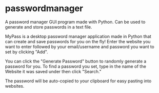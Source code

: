 # passwordmanager

A password manager GUI program made with Python. Can be used to generate and store passwords in a text file. 



MyPass is a desktop password manager application made in Python that can create and save passwords for you on the fly! Enter the website you want to enter followed by your email/username and password you want to set by clicking "Add".

You can click the "Generate Password" button to randomly generate a password for you. To find a password you set, type in the name of the Website it was saved under then click "Search."

The password will be auto-copied to your clipboard for easy pasting into websites.
